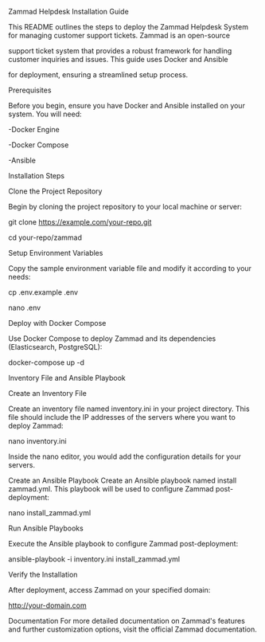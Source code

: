 Zammad Helpdesk Installation Guide

This README outlines the steps to deploy the Zammad Helpdesk System for managing customer support tickets. Zammad is an open-source 

support ticket system that provides a robust framework for handling customer inquiries and issues. This guide uses Docker and Ansible 

for deployment, ensuring a streamlined setup process.

Prerequisites

Before you begin, ensure you have Docker and Ansible installed on your system. You will need:

-Docker Engine

-Docker Compose

-Ansible

Installation Steps

Clone the Project Repository

Begin by cloning the project repository to your local machine or server:

git clone https://example.com/your-repo.git

cd your-repo/zammad

Setup Environment Variables

Copy the sample environment variable file and modify it according to your needs:

cp .env.example .env

nano .env

Deploy with Docker Compose

Use Docker Compose to deploy Zammad and its dependencies (Elasticsearch, PostgreSQL):

docker-compose up -d

Inventory File and Ansible Playbook

Create an Inventory File

Create an inventory file named inventory.ini in your project directory. This file should include the IP addresses of the servers where you want to deploy Zammad:

nano inventory.ini

Inside the nano editor, you would add the configuration details for your servers.

Create an Ansible Playbook Create an Ansible playbook named install zammad.yml. This playbook will be used to configure Zammad post-deployment:

nano install_zammad.yml

Run Ansible Playbooks

Execute the Ansible playbook to configure Zammad post-deployment:

ansible-playbook -i inventory.ini install_zammad.yml

Verify the Installation

After deployment, access Zammad on your specified domain:

http://your-domain.com

Documentation
For more detailed documentation on Zammad's features and further customization options, visit the official Zammad documentation.













